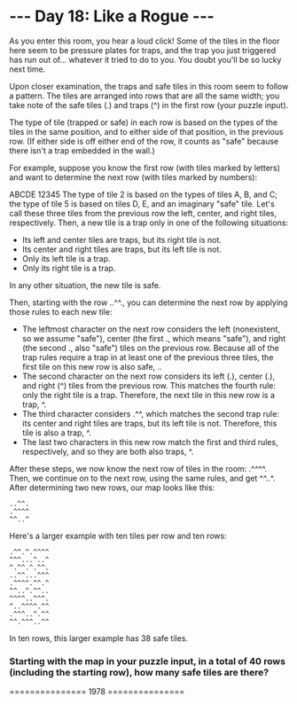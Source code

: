 # --- Day 18: Like a Rogue ---
As you enter this room, you hear a loud click! Some of the tiles in the floor here seem to be pressure plates for traps, and the trap you just triggered has run out of... whatever it tried to do to you. You doubt you'll be so lucky next time.

Upon closer examination, the traps and safe tiles in this room seem to follow a pattern. The tiles are arranged into rows that are all the same width; you take note of the safe tiles (.) and traps (^) in the first row (your puzzle input).

The type of tile (trapped or safe) in each row is based on the types of the tiles in the same position, and to either side of that position, in the previous row. (If either side is off either end of the row, it counts as "safe" because there isn't a trap embedded in the wall.)

For example, suppose you know the first row (with tiles marked by letters) and want to determine the next row (with tiles marked by numbers):

ABCDE
12345
The type of tile 2 is based on the types of tiles A, B, and C; the type of tile 5 is based on tiles D, E, and an imaginary "safe" tile. Let's call these three tiles from the previous row the left, center, and right tiles, respectively. Then, a new tile is a trap only in one of the following situations:

- Its left and center tiles are traps, but its right tile is not.
- Its center and right tiles are traps, but its left tile is not.
- Only its left tile is a trap.
- Only its right tile is a trap.

In any other situation, the new tile is safe.

Then, starting with the row ..^^., you can determine the next row by applying those rules to each new tile:

- The leftmost character on the next row considers the left (nonexistent, so we assume "safe"), center (the first ., which means "safe"), and right (the second ., also "safe") tiles on the previous row. Because all of the trap rules require a trap in at least one of the previous three tiles, the first tile on this new row is also safe, ..
- The second character on the next row considers its left (.), center (.), and right (^) tiles from the previous row. This matches the fourth rule: only the right tile is a trap. Therefore, the next tile in this new row is a trap, ^.
- The third character considers .^^, which matches the second trap rule: its center and right tiles are traps, but its left tile is not. Therefore, this tile is also a trap, ^.
- The last two characters in this new row match the first and third rules, respectively, and so they are both also traps, ^.

After these steps, we now know the next row of tiles in the room: .^^^^. Then, we continue on to the next row, using the same rules, and get ^^..^. After determining two new rows, our map looks like this:
```
..^^.
.^^^^
^^..^
```
Here's a larger example with ten tiles per row and ten rows:
```
.^^.^.^^^^
^^^...^..^
^.^^.^.^^.
..^^...^^^
.^^^^.^^.^
^^..^.^^..
^^^^..^^^.
^..^^^^.^^
.^^^..^.^^
^^.^^^..^^
```
In ten rows, this larger example has 38 safe tiles.

### Starting with the map in your puzzle input, in a total of 40 rows (including the starting row), how many safe tiles are there?
=============== 1978 ===============